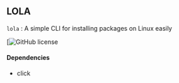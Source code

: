 ## LOLA
`lola` : A simple CLI for installing packages on Linux easily 

[![GitHub license](https://github.com/arghyagod-coder/lola/blob/master/LICENSE)


#### Dependencies
+ click

